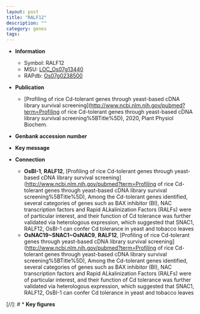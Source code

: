 ```yaml
---
layout: post
title: "RALF12"
description: ""
category: genes
tags: 
---
```


* **Information**  
    + Symbol: RALF12  
    + MSU: [LOC_Os07g13440](http://rice.plantbiology.msu.edu/cgi-bin/ORF_infopage.cgi?orf=LOC_Os07g13440)  
    + RAPdb: [Os07g0238500](http://rapdb.dna.affrc.go.jp/viewer/gbrowse_details/irgsp1?name=Os07g0238500)  

* **Publication**  
    + [Profiling of rice Cd-tolerant genes through yeast-based cDNA library survival screening](http://www.ncbi.nlm.nih.gov/pubmed?term=Profiling of rice Cd-tolerant genes through yeast-based cDNA library survival screening%5BTitle%5D), 2020, Plant Physiol Biochem.

* **Genbank accession number**  

* **Key message**  

* **Connection**  
    + __OsBI-1__, __RALF12__, [Profiling of rice Cd-tolerant genes through yeast-based cDNA library survival screening](http://www.ncbi.nlm.nih.gov/pubmed?term=Profiling of rice Cd-tolerant genes through yeast-based cDNA library survival screening%5BTitle%5D),  Among the Cd-tolerant genes identified, several categories of genes such as BAX inhibitor (BI), NAC transcription factors and Rapid ALkalinization Factors (RALFs) were of particular interest, and their function of Cd tolerance was further validated via heterologous expression, which suggested that SNAC1, RALF12, OsBI-1 can confer Cd tolerance in yeast and tobacco leaves
    + __OsNAC19~SNAC1~OsNAC9__, __RALF12__, [Profiling of rice Cd-tolerant genes through yeast-based cDNA library survival screening](http://www.ncbi.nlm.nih.gov/pubmed?term=Profiling of rice Cd-tolerant genes through yeast-based cDNA library survival screening%5BTitle%5D),  Among the Cd-tolerant genes identified, several categories of genes such as BAX inhibitor (BI), NAC transcription factors and Rapid ALkalinization Factors (RALFs) were of particular interest, and their function of Cd tolerance was further validated via heterologous expression, which suggested that SNAC1, RALF12, OsBI-1 can confer Cd tolerance in yeast and tobacco leaves

[//]: # * **Key figures**  


